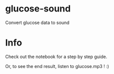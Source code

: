 # glucose-sound
Convert glucose data to sound

# Info
Check out the notebook for a step by step guide.

Or, to see the end result, listen to glucose.mp3 ! :)
